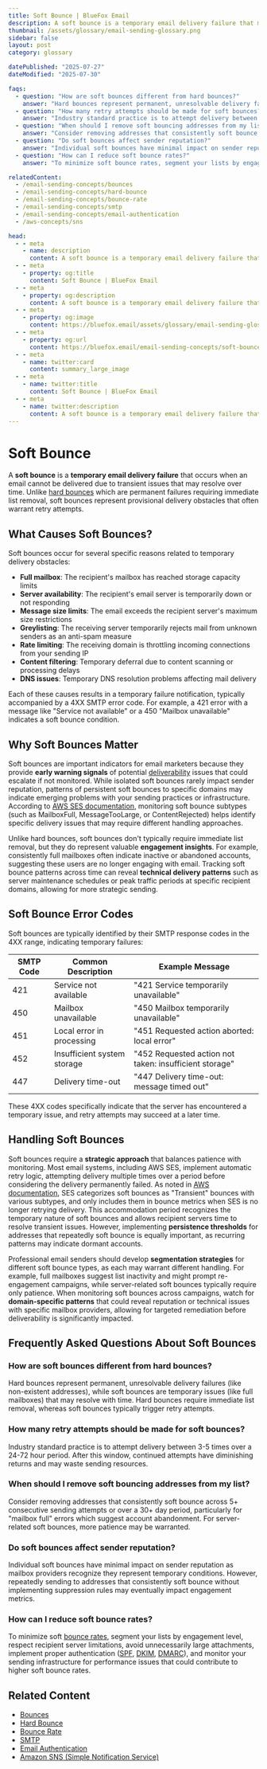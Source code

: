 ```yaml
---
title: Soft Bounce | BlueFox Email
description: A soft bounce is a temporary email delivery failure that may resolve with time, often due to full mailboxes, server issues, or message size limits.
thumbnail: /assets/glossary/email-sending-glossary.png
sidebar: false
layout: post
category: glossary

datePublished: "2025-07-27"
dateModified: "2025-07-30"

faqs:
  - question: "How are soft bounces different from hard bounces?"
    answer: "Hard bounces represent permanent, unresolvable delivery failures (like non-existent addresses), while soft bounces are temporary issues (like full mailboxes) that may resolve with time. Hard bounces require immediate list removal, whereas soft bounces typically trigger retry attempts."
  - question: "How many retry attempts should be made for soft bounces?"
    answer: "Industry standard practice is to attempt delivery between 3-5 times over a 24-72 hour period. After this window, continued attempts have diminishing returns and may waste sending resources."
  - question: "When should I remove soft bouncing addresses from my list?"
    answer: "Consider removing addresses that consistently soft bounce across 5+ consecutive sending attempts or over a 30+ day period, particularly for \"mailbox full\" errors which suggest account abandonment. For server-related soft bounces, more patience may be warranted."
  - question: "Do soft bounces affect sender reputation?"
    answer: "Individual soft bounces have minimal impact on sender reputation as mailbox providers recognize they represent temporary conditions. However, repeatedly sending to addresses that consistently soft bounce without implementing suppression rules may eventually impact engagement metrics."
  - question: "How can I reduce soft bounce rates?"
    answer: "To minimize soft bounce rates, segment your lists by engagement level, respect recipient server limitations, avoid unnecessarily large attachments, implement proper authentication (SPF, DKIM, DMARC), and monitor your sending infrastructure for performance issues that could contribute to higher soft bounce rates."

relatedContent:
  - /email-sending-concepts/bounces
  - /email-sending-concepts/hard-bounce
  - /email-sending-concepts/bounce-rate
  - /email-sending-concepts/smtp
  - /email-sending-concepts/email-authentication
  - /aws-concepts/sns

head:
  - - meta
    - name: description
      content: A soft bounce is a temporary email delivery failure that may resolve with time, often due to full mailboxes, server issues, or message size limits.
  - - meta
    - property: og:title
      content: Soft Bounce | BlueFox Email
  - - meta
    - property: og:description
      content: A soft bounce is a temporary email delivery failure that may resolve with time, often due to full mailboxes, server issues, or message size limits.
  - - meta
    - property: og:image
      content: https://bluefox.email/assets/glossary/email-sending-glossary.png
  - - meta
    - property: og:url
      content: https://bluefox.email/email-sending-concepts/soft-bounce
  - - meta
    - name: twitter:card
      content: summary_large_image
  - - meta
    - name: twitter:title
      content: Soft Bounce | BlueFox Email
  - - meta
    - name: twitter:description
      content: A soft bounce is a temporary email delivery failure that may resolve with time, often due to full mailboxes, server issues, or message size limits.
---
```

<GlossaryNavigation/>

# Soft Bounce

A **soft bounce** is a **temporary email delivery failure** that occurs when an email cannot be delivered due to transient issues that may resolve over time. Unlike [hard bounces](/email-sending-concepts/hard-bounce) which are permanent failures requiring immediate list removal, soft bounces represent provisional delivery obstacles that often warrant retry attempts.

## What Causes Soft Bounces?

Soft bounces occur for several specific reasons related to temporary delivery obstacles:

- **Full mailbox**: The recipient's mailbox has reached storage capacity limits
- **Server availability**: The recipient's email server is temporarily down or not responding
- **Message size limits**: The email exceeds the recipient server's maximum size restrictions
- **Greylisting**: The receiving server temporarily rejects mail from unknown senders as an anti-spam measure
- **Rate limiting**: The receiving domain is throttling incoming connections from your sending IP
- **Content filtering**: Temporary deferral due to content scanning or processing delays
- **DNS issues**: Temporary DNS resolution problems affecting mail delivery

Each of these causes results in a temporary failure notification, typically accompanied by a 4XX SMTP error code. For example, a 421 error with a message like "Service not available" or a 450 "Mailbox unavailable" indicates a soft bounce condition.

## Why Soft Bounces Matter

Soft bounces are important indicators for email marketers because they provide **early warning signals** of potential [deliverability](/email-sending-concepts/deliverability) issues that could escalate if not monitored. While isolated soft bounces rarely impact sender reputation, patterns of persistent soft bounces to specific domains may indicate emerging problems with your sending practices or infrastructure. According to [AWS SES documentation](https://repost.aws/knowledge-center/ses-understand-soft-bounces), monitoring soft bounce subtypes (such as MailboxFull, MessageTooLarge, or ContentRejected) helps identify specific delivery issues that may require different handling approaches.

Unlike hard bounces, soft bounces don't typically require immediate list removal, but they do represent valuable **engagement insights**. For example, consistently full mailboxes often indicate inactive or abandoned accounts, suggesting these users are no longer engaging with email. Tracking soft bounce patterns across time can reveal **technical delivery patterns** such as server maintenance schedules or peak traffic periods at specific recipient domains, allowing for more strategic sending.

## Soft Bounce Error Codes

Soft bounces are typically identified by their SMTP response codes in the 4XX range, indicating temporary failures:

| SMTP Code | Common Description          | Example Message                                        |
| --------- | --------------------------- | ------------------------------------------------------ |
| 421       | Service not available       | "421 Service temporarily unavailable"                  |
| 450       | Mailbox unavailable         | "450 Mailbox temporarily unavailable"                  |
| 451       | Local error in processing   | "451 Requested action aborted: local error"            |
| 452       | Insufficient system storage | "452 Requested action not taken: insufficient storage" |
| 447       | Delivery time-out           | "447 Delivery time-out: message timed out"             |

These 4XX codes specifically indicate that the server has encountered a temporary issue, and retry attempts may succeed at a later time.

## Handling Soft Bounces

Soft bounces require a **strategic approach** that balances patience with monitoring. Most email systems, including AWS SES, implement automatic retry logic, attempting delivery multiple times over a period before considering the delivery permanently failed. As noted in [AWS documentation](https://docs.aws.amazon.com/ses/latest/dg/monitor-sending-activity.html), SES categorizes soft bounces as "Transient" bounces with various subtypes, and only includes them in bounce metrics when SES is no longer retrying delivery. This accommodation period recognizes the temporary nature of soft bounces and allows recipient servers time to resolve transient issues. However, implementing **persistence thresholds** for addresses that repeatedly soft bounce is equally important, as recurring patterns may indicate dormant accounts.

Professional email senders should develop **segmentation strategies** for different soft bounce types, as each may warrant different handling. For example, full mailboxes suggest list inactivity and might prompt re-engagement campaigns, while server-related soft bounces typically require only patience. When monitoring soft bounces across campaigns, watch for **domain-specific patterns** that could reveal reputation or technical issues with specific mailbox providers, allowing for targeted remediation before deliverability is significantly impacted.

## Frequently Asked Questions About Soft Bounces

### How are soft bounces different from hard bounces?

Hard bounces represent permanent, unresolvable delivery failures (like non-existent addresses), while soft bounces are temporary issues (like full mailboxes) that may resolve with time. Hard bounces require immediate list removal, whereas soft bounces typically trigger retry attempts.

### How many retry attempts should be made for soft bounces?

Industry standard practice is to attempt delivery between 3-5 times over a 24-72 hour period. After this window, continued attempts have diminishing returns and may waste sending resources.

### When should I remove soft bouncing addresses from my list?

Consider removing addresses that consistently soft bounce across 5+ consecutive sending attempts or over a 30+ day period, particularly for "mailbox full" errors which suggest account abandonment. For server-related soft bounces, more patience may be warranted.

### Do soft bounces affect sender reputation?

Individual soft bounces have minimal impact on sender reputation as mailbox providers recognize they represent temporary conditions. However, repeatedly sending to addresses that consistently soft bounce without implementing suppression rules may eventually impact engagement metrics.

### How can I reduce soft bounce rates?

To minimize soft [bounce rates](/email-sending-concepts/bounce-rate.md), segment your lists by engagement level, respect recipient server limitations, avoid unnecessarily large attachments, implement proper authentication ([SPF](/email-sending-concepts/spf.md), [DKIM](/email-sending-concepts/dkim.md), [DMARC](/email-sending-concepts/dmarc.md)), and monitor your sending infrastructure for performance issues that could contribute to higher soft bounce rates.

## Related Content

- [Bounces](/email-sending-concepts/bounces)
- [Hard Bounce](/email-sending-concepts/hard-bounce)
- [Bounce Rate](/email-sending-concepts/bounce-rate)
- [SMTP](/email-sending-concepts/smtp)
- [Email Authentication](/email-sending-concepts/email-authentication)
- [Amazon SNS (Simple Notification Service)](/aws-concepts/sns)

<GlossaryCTA />
